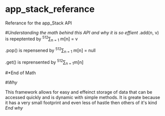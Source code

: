 # app_stack_referance
Referance for the app_Stack API


#*Understanding the math behind this API and why it is so effient*
.add(n, v) is repeptented by <sup>512</sup>∑<sub>n = 1</sub> m[n] = v

.pop() is repensened by <sup>512</sup>∑<sub>n = 1</sub> m[n] = null

.get() is reprensented by <sup>512</sup>∑<sub>n = 1</sub>m[n]

#*End of Math

#*Why*

This framework allows for easy 
and effeinct storage of data that can be accessed quickly and is dynamic with simple methods.  It is greate because it has a very small footprint and even less of hastle then others of it's kind
*End why*











